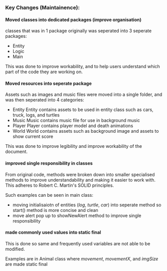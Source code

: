 ### Key Changes (Maintainence):

#### Moved classes into dedicated packages (improve organisation)

classes that was in 1 package originally was seperated into 3 seperate packages:
* Entity
* Logic
* Main

This was done to improve workability, and to help users understand which part of the code they are working on.

#### Moved resources into seperate package

Assets such as images and music files were moved into a single folder, and was then seperated into 4 categories:

* Entity
	Entity contains assets to be used in entity class such as cars, truck, logs, and turtles
* Music
	Music contains music file for use in background music
* Player
	Player contains player model and death animations
* World
	World contains assets such as background image and assets to show current score

This was done to improve legibility and improve workability of the document.

#### improved single responsibility in classes

From original code, methods were broken down into smaller specialised methods to improve understandability and making it easier to work with.
This adheres to Robert C. Martin's SOLID principles.

Such examples can be seen in main class:
* moving initialisaiotn of entities (_log_, _turtle_, _car_) into seperate method so start() method is more concise and clean
* move alert pop up to showNewAlert method to improve single responsibility

#### made commonly used values into static final

This is done so same and frequently used variables are not able to be modified.

Examples are in Animal class where _movement_, _movementX_, and _imgSize_ are made static final